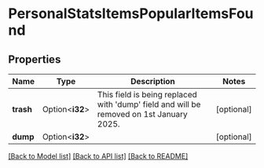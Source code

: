 # PersonalStatsItemsPopularItemsFound

## Properties

Name | Type | Description | Notes
------------ | ------------- | ------------- | -------------
**trash** | Option<**i32**> | This field is being replaced with 'dump' field and will be removed on 1st January 2025. | [optional]
**dump** | Option<**i32**> |  | [optional]

[[Back to Model list]](../README.md#documentation-for-models) [[Back to API list]](../README.md#documentation-for-api-endpoints) [[Back to README]](../README.md)


